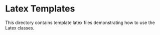 # Latex Templates

This directory contains template latex files demonstrating how to use the Latex classes.
